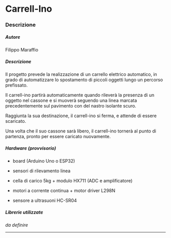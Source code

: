 # Carrell-Ino

### Descrizione

##### Autore

Filippo Maraffio



##### Descrizione

Il progetto prevede la realizzazione di un carrello elettrico automatico, in grado di automatizzare lo spostamento di piccoli oggetti lungo un percorso prefissato.

Il carrell-ino partirà automaticamente quando rileverà la presenza di un oggetto nel cassone e si muoverà seguendo una linea marcata precedentemente sul pavimento con del nastro isolante scuro.

Raggiunta la sua destinazione, il carrell-ino si ferma, e attende di essere scaricato.

Una volta che il suo cassone sarà libero, il carrell-ino tornerà al punto di partenza, pronto per essere caricato nuovamente.



##### Hardware (provvisorio)

- board (Arduino Uno o ESP32)

- sensori di rilevamento linea

- cella di carico 5kg + modulo HX711 (ADC e amplificatore)

- motori a corrente continua + motor driver L298N

- sensore a ultrasuoni HC-SR04



##### Librerie utilizzate

_da definire_

---